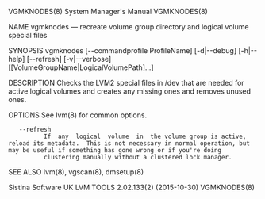 VGMKNODES(8)                                                                             System Manager's Manual                                                                             VGMKNODES(8)

NAME
       vgmknodes — recreate volume group directory and logical volume special files

SYNOPSIS
       vgmknodes [--commandprofile ProfileName] [-d|--debug] [-h|--help] [--refresh] [-v|--verbose] [[VolumeGroupName|LogicalVolumePath]...]

DESCRIPTION
       Checks the LVM2 special files in /dev that are needed for active logical volumes and creates any missing ones and removes unused ones.

OPTIONS
       See lvm(8) for common options.

       --refresh
              If  any  logical  volume  in  the volume group is active, reload its metadata.  This is not necessary in normal operation, but may be useful if something has gone wrong or if you're doing
              clustering manually without a clustered lock manager.

SEE ALSO
       lvm(8), vgscan(8), dmsetup(8)

Sistina Software UK                                                                 LVM TOOLS 2.02.133(2) (2015-10-30)                                                                       VGMKNODES(8)

